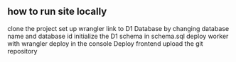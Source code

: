 ## how to run site locally
clone the project
set up wrangler
link to D1 Database by changing database name and database id
initialize the D1 schema in schema.sql
deploy worker with wrangler deploy in the console
Deploy frontend
upload the git repository
